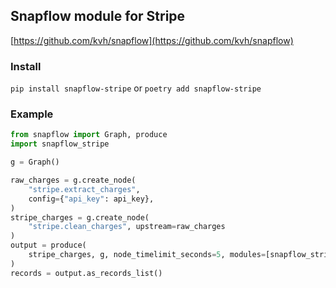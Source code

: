## Snapflow module for Stripe

[https://github.com/kvh/snapflow](https://github.com/kvh/snapflow)

### Install

`pip install snapflow-stripe` or `poetry add snapflow-stripe`

### Example

```python
from snapflow import Graph, produce
import snapflow_stripe

g = Graph()

raw_charges = g.create_node(
    "stripe.extract_charges",
    config={"api_key": api_key},
)
stripe_charges = g.create_node(
    "stripe.clean_charges", upstream=raw_charges
)
output = produce(
    stripe_charges, g, node_timelimit_seconds=5, modules=[snapflow_stripe]
)
records = output.as_records_list()
```
